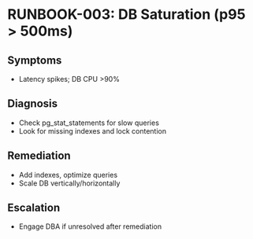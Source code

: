 # RUNBOOK-003: DB Saturation (p95 > 500ms)

## Symptoms
- Latency spikes; DB CPU >90%

## Diagnosis
- Check pg_stat_statements for slow queries
- Look for missing indexes and lock contention

## Remediation
- Add indexes, optimize queries
- Scale DB vertically/horizontally

## Escalation
- Engage DBA if unresolved after remediation
